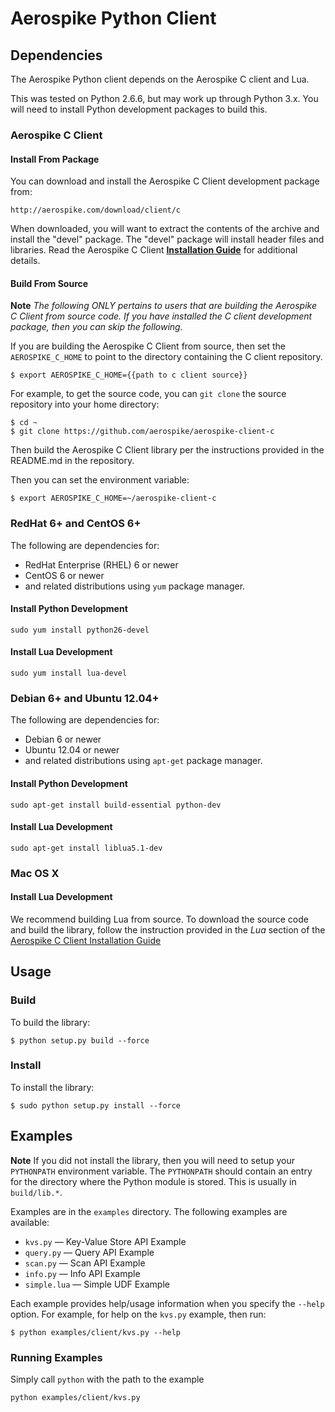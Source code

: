 # Aerospike Python Client

## Dependencies

The Aerospike Python client depends on the Aerospike C client and Lua.

This was tested on Python 2.6.6, but may work up through Python 3.x. You will need to install Python development packages to build this.


### Aerospike C Client

#### Install From Package

You can download and install the Aerospike C Client development package from:

	http://aerospike.com/download/client/c

When downloaded, you will want to extract the contents of the archive and install the "devel" package. The "devel" package will install header files and libraries. Read the Aerospike C Client **[Installation Guide](http://aerospike.com/docs/client/c/install/)** for additional details.

#### Build From Source

**Note** _The following ONLY pertains to users that are building the Aerospike C Client from source code. If you have installed the C client development package, then you can skip the following._

If you are building the Aerospike C Client from source, then set the `AEROSPIKE_C_HOME` to point to the directory containing the C client repository. 

	$ export AEROSPIKE_C_HOME={{path to c client source}}

For example, to get the source code, you can `git clone` the source repository into your home directory:

	$ cd ~
	$ git clone https://github.com/aerospike/aerospike-client-c

Then build the Aerospike C Client library per the instructions provided in the README.md in the repository.

Then you can set the environment variable:

	$ export AEROSPIKE_C_HOME=~/aerospike-client-c


### RedHat 6+ and CentOS 6+

The following are dependencies for:

- RedHat Enterprise (RHEL) 6 or newer 
- CentOS 6 or newer 
- and related distributions using `yum` package manager.

#### Install Python Development

	sudo yum install python26-devel

#### Install Lua Development

	sudo yum install lua-devel


### Debian 6+ and Ubuntu 12.04+

The following are dependencies for:

- Debian 6 or newer 
- Ubuntu 12.04 or newer 
- and related distributions using `apt-get` package manager.

#### Install Python Development

	sudo apt-get install build-essential python-dev

#### Install Lua Development

	sudo apt-get install liblua5.1-dev


### Mac OS X


#### Install Lua Development

We recommend building Lua from source. To download the source code and build the library, follow the instruction provided in the _Lua_ section of the [Aerospike C Client Installation Guide](http://aerospike.com/docs/client/c/install/macosx.html#lua)

## Usage

### Build

To build the library:

	$ python setup.py build --force

### Install

To install the library:

	$ sudo python setup.py install --force

## Examples

**Note** If you did not install the library, then you will need to setup your `PYTHONPATH` environment variable. The `PYTHONPATH` should contain an entry for the directory where the Python module is stored. This is usually in `build/lib.*`.


Examples are in the `examples` directory. The following examples are available:

* `kvs.py` — Key-Value Store API Example
* `query.py` — Query API Example
* `scan.py` — Scan API Example
* `info.py` — Info API Example
* `simple.lua` — Simple UDF Example

Each example provides help/usage information when you specify the `--help` option. For example, for help on the `kvs.py` example, then run:

	$ python examples/client/kvs.py --help


### Running Examples

Simply call `python` with the path to the example

	python examples/client/kvs.py



